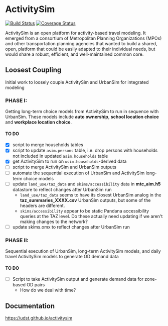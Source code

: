 ActivitySim
===========

[![Build Status](https://travis-ci.org/UDST/activitysim.svg?branch=master)](https://travis-ci.org/UDST/activitysim) [![Coverage Status](https://coveralls.io/repos/UDST/activitysim/badge.png?branch=master)](https://coveralls.io/r/UDST/activitysim?branch=master)

ActivitySim is an open platform for activity-based travel modeling.  It emerged
from a consortium of Metropolitan Planning Organizations (MPOs) and other
transportation planning agencies that wanted to build a shared, open, platform
that could be easily adapted to their individual needs, but would share a
robust, efficient, and well-maintained common core.

## Loosest Coupling

Initial work to loosely couple ActivitySim and UrbanSim for integrated modeling

### PHASE I:
Getting long-term choice models from ActivitySim to run in sequence with UrbanSim. These models include **auto ownership**, **school location choice** and **workplace location choice**.

#### TO DO
- [x] script to merge households tables
- [x] script to update `asim.persons` table, i.e. drop persons with households not included in updated `asim.households` table
- [x] get ActivitySim to run on `usim.households`-derived data
- [ ] script to merge ActivitySim and UrbanSim outputs
- [ ] automate the sequential execution of UrbanSim and ActivitySim long-term choice models
- [ ] update `land_use/taz_data` and `skims/accessibility` data in **mtc_aim.h5** datastore to reflect changes after UrbanSim run
  - `land_use/taz_data` seems to have its closest UrbanSim analog in the **taz_summaries_XXXX.csv** UrbanSim outputs, but some of the headers are different.
  - `skims/accessibility` appear to be static Pandana accessibility queries at the TAZ level. Do these actually need updating if we aren't making changes to the network?
- [ ] update skims.omx to reflect changes after UrbanSim run

### PHASE II:
Sequential execution of UrbanSim, long-term ActivitySim models, and daily travel ActivitySim models to generate OD demand data

#### TO DO
- [ ] Script to take ActivitySim output and generate demand data for zone-based OD pairs
  - How do we deal with time?


## Documentation

https://udst.github.io/activitysim
